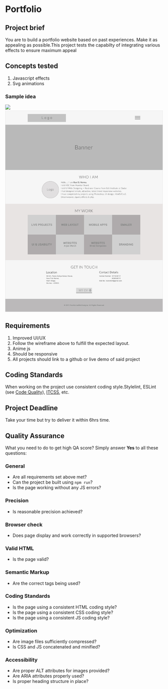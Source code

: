 Portfolio
======================

## Project brief
You are to build a portfolio website based on past experiences.
Make it as appealing as possible.This project tests the capabilty 
of integrating various effects to ensure maximum appeal

## Concepts tested
1. Javascript effects
3. Svg animations

### Sample idea
![](https://cdn.shopify.com/s/files/1/0533/2089/files/web-design-portfolio-inspiration-patrick-david.png?v=1503510844)
![](portfoliowireframedesk.png)
## Requirements
1. Improved UI/UX
2. Follow the wireframe above to fulfill the expected layout.
3. Anime js
4. Should be responsive
5. All projects should link to a github or live demo of said project


## Coding Standards
When working on the project use consistent coding style.Stylelint, ESLint (see [Code Quality](https://www.getchisel.co/docs/development/code-quality/)), [ITCSS](https://www.getchisel.co/docs/development/itcss/), etc.

## Project Deadline
Take your time but try to deliver it within 6hrs time.

## Quality Assurance

What you need to do to get high QA score? Simply answer **Yes** to all these questions:

### General

- Are all requirements set above met?
- Can the project be built using `npm run`?
- Is the page working without any JS errors?

### Precision

- Is reasonable precision achieved?

### Browser check

- Does page display and work correctly in supported browsers?

### Valid HTML

- Is the page valid?

### Semantic Markup

- Are the correct tags being used?

### Coding Standards

- Is the page using a consistent HTML coding style?
- Is the page using a consistent CSS coding style?
- Is the page using a consistent JS coding style?

### Optimization

- Are image files sufficiently compressed?
- Is CSS and JS concatenated and minified?

### Accessibility

- Are proper ALT attributes for images provided?
- Are ARIA attributes properly used?
- Is proper heading structure in place?


